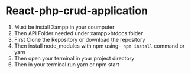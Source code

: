 # React-php-crud-application
1. Must be install Xampp in your coumputer
  2. Then API Folder needed under xampp>htdocs folder
1. First Clone the Repository or download the repository
2. Then install node_modules with npm using-` npm install` command or yarn
3. Then open your terminal in your project directory
4. Then in your terminal run yarn or npm start
